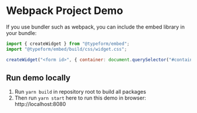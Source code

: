 # Webpack Project Demo

If you use bundler such as webpack, you can include the embed library in your bundle:

```javascript
import { createWidget } from "@typeform/embed";
import "@typeform/embed/build/css/widget.css";

createWidget("<form id>", { container: document.querySelector("#container") });
```

## Run demo locally

1. Run `yarn build` in repository root to build all packages
2. Then run `yarn start` here to run this demo in browser: http://localhost:8080
